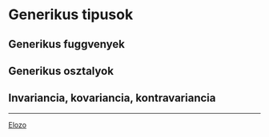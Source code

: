 # Generikus tipusok

## Generikus fuggvenyek

## Generikus osztalyok

## Invariancia, kovariancia, kontravariancia

---

[Elozo](https://github.com/AppCraft-Projects/appcraft-kotlin-workshop/blob/master/docs/hu/03_konvenciok.md)

